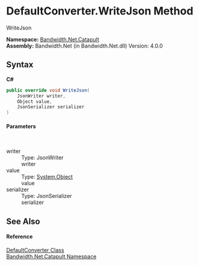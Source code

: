 ﻿# DefaultConverter.WriteJson Method 
 

WriteJson

**Namespace:**&nbsp;<a href ="N_Bandwidth_Net_Catapult.md">Bandwidth.Net.Catapult</a><br />**Assembly:**&nbsp;Bandwidth.Net (in Bandwidth.Net.dll) Version: 4.0.0

## Syntax

**C#**<br />
``` C#
public override void WriteJson(
	JsonWriter writer,
	Object value,
	JsonSerializer serializer
)
```


#### Parameters
&nbsp;<dl><dt>writer</dt><dd>Type: JsonWriter<br />writer</dd><dt>value</dt><dd>Type: <a href="http://msdn2.microsoft.com/en-us/library/e5kfa45b" target="_blank">System.Object</a><br />value</dd><dt>serializer</dt><dd>Type: JsonSerializer<br />serializer</dd></dl>

## See Also


#### Reference
<a href ="T_Bandwidth_Net_Catapult_DefaultConverter.md">DefaultConverter Class</a><br /><a href ="N_Bandwidth_Net_Catapult.md">Bandwidth.Net.Catapult Namespace</a><br />